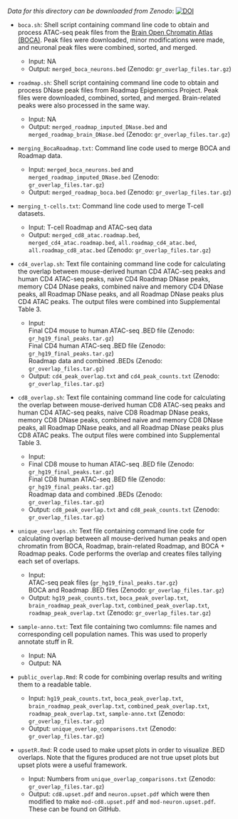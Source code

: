 *Data for this directory can be downloaded from Zenodo*:
[![DOI](https://zenodo.org/badge/DOI/10.5281/zenodo.3253180.svg)](https://doi.org/10.5281/zenodo.3253180)

- `boca.sh`: Shell script containing command line code to obtain and process ATAC-seq peak files from the [Brain Open Chromatin Atlas (BOCA)](https://genome.cshlp.org/content/early/2018/06/26/gr.232488.117). Peak files were downloaded, minor modifications were made, and neuronal peak files were combined, sorted, and merged.
	- Input: NA
	- Output: `merged_boca_neurons.bed` (Zenodo: `gr_overlap_files.tar.gz`)

- `roadmap.sh`: Shell script containing command line code to obtain and process DNase peak files from Roadmap Epigenomics Project. Peak files were downloaded, combined, sorted, and merged. Brain-related peaks were also processed in the same way.
	- Input: NA
	- Output: `merged_roadmap_imputed_DNase.bed` and `merged_roadmap_brain_DNase.bed` (Zenodo: `gr_overlap_files.tar.gz`)

- `merging_BocaRoadmap.txt`: Command line code used to merge BOCA and Roadmap data.
	- Input: `merged_boca_neurons.bed` and `merged_roadmap_imputed_DNase.bed` (Zenodo: `gr_overlap_files.tar.gz`)
	- Output: `merged_roadmap_boca.bed` (Zenodo: `gr_overlap_files.tar.gz`)

- `merging_t-cells.txt`: Command line code used to merge T-cell datasets.
	- Input: T-cell Roadmap and ATAC-seq data
	- Output: `merged_cd8_atac.roadmap.bed`, ` merged_cd4_atac.roadmap.bed`, `all.roadmap_cd4_atac.bed`, `all.roadmap_cd8_atac.bed` (Zenodo: `gr_overlap_files.tar.gz`)

- `cd4_overlap.sh`: Text file containing command line code for calculating the overlap between mouse-derived human CD4 ATAC-seq peaks and human CD4 ATAC-seq peaks, naive CD4 Roadmap DNase peaks, memory CD4 DNase peaks, combined naive and memory CD4 DNase peaks, all Roadmap DNase peaks, and all Roadmap DNase peaks plus CD4 ATAC peaks. The output files were combined into Supplemental Table 3.
	- Input:   
	Final CD4 mouse to human ATAC-seq .BED file (Zenodo: `gr_hg19_final_peaks.tar.gz`)  
	Final CD4 human ATAC-seq .BED file (Zenodo: `gr_hg19_final_peaks.tar.gz`)  
	Roadmap data and combined .BEDs (Zenodo: `gr_overlap_files.tar.gz`)  
	- Output: `cd4_peak_overlap.txt` and `cd4_peak_counts.txt` (Zenodo: `gr_overlap_files.tar.gz`)

- `cd8_overlap.sh`: Text file containing command line code for calculating the overlap between mouse-derived human CD8 ATAC-seq peaks and human CD4 ATAC-seq peaks, naive CD8 Roadmap DNase peaks, memory CD8 DNase peaks, combined naive and memory CD8 DNase peaks, all Roadmap DNase peaks, and all Roadmap DNase peaks plus CD8 ATAC peaks. The output files were combined into Supplemental Table 3.
	- Input:
	- Final CD8 mouse to human ATAC-seq .BED file (Zenodo: `gr_hg19_final_peaks.tar.gz`)  
	Final CD8 human ATAC-seq .BED file (Zenodo: `gr_hg19_final_peaks.tar.gz`)  
	Roadmap data and combined .BEDs (Zenodo: `gr_overlap_files.tar.gz`)  
	- Output: `cd8_peak_overlap.txt` and `cd8_peak_counts.txt` (Zenodo: `gr_overlap_files.tar.gz`)

- `unique_overlaps.sh`: Text file containing command line code for calculating overlap between all mouse-derived human peaks and open chromatin from BOCA, Roadmap, brain-related Roadmap, and BOCA + Roadmap peaks. Code performs the overlap and creates files tallying each set of overlaps.
	- Input:  
	ATAC-seq peak files (`gr_hg19_final_peaks.tar.gz`)  
	BOCA and Roadmap .BED files (Zenodo: `gr_overlap_files.tar.gz`)
	- Output: `hg19_peak_counts.txt`, `boca_peak_overlap.txt`, `brain_roadmap_peak_overlap.txt`, `combined_peak_overlap.txt`, `roadmap_peak_overlap.txt` (Zenodo: `gr_overlap_files.tar.gz`)

- `sample-anno.txt`: Text file containing two comlumns: file names and corresponding cell population names. This was used to properly annotate stuff in R.
	- Input: NA
	- Output: NA

- `public_overlap.Rmd`: R code for combining overlap results and writing them to a readable table.
	- Input: `hg19_peak_counts.txt`, `boca_peak_overlap.txt`, `brain_roadmap_peak_overlap.txt`, `combined_peak_overlap.txt`, `roadmap_peak_overlap.txt`, `sample-anno.txt` (Zenodo: `gr_overlap_files.tar.gz`)
	- Output: `unique_overlap_comparisons.txt` (Zenodo: `gr_overlap_files.tar.gz`)

- `upsetR.Rmd`: R code used to make upset plots in order to visualize .BED overlaps. Note that the figures produced are not true upset plots but upset plots were a useful framework.
	- Input: Numbers from `unique_overlap_comparisons.txt` (Zenodo: `gr_overlap_files.tar.gz`)
	- Output: `cd8.upset.pdf` and `neuron.upset.pdf` which were then modified to make `mod-cd8.upset.pdf` and `mod-neuron.upset.pdf`. These can be found on GitHub.


